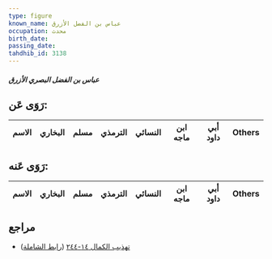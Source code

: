 ```yaml
---
type: figure
known_name: عباس بن الفضل الأزرق
occupation: محدث
birth_date:
passing_date:
tahdhib_id: 3138
---
```

##### عباس بن الفضل البصري الأزرق

## رَوَى عَن:
| الاسم | البخاري | مسلم | الترمذي | النسائي | ابن ماجه | أبي داود | Others |
| ----- | ------- | ---- | ------- | ------- | -------- | -------- | ------ |
## رَوَى عَنه:
| الاسم | البخاري | مسلم | الترمذي | النسائي | ابن ماجه | أبي داود | Others |
| ----- | ------- | ---- | ------- | ------- | -------- | -------- | ------ |
## مراجع
- [تهذيب الكمال ١٤-٢٤٤](obsidian://open?vault=Tahdhib-al-Kamal&file=Figures/٣١٣٨-عباس%20بن%20الفضل%20البصري%20الأزرق) ([رابط الشاملة](https://shamela.ws/book/3722/7172))